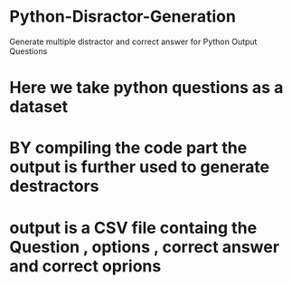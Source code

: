 # Python-Disractor-Generation
Generate multiple distractor and correct answer for Python Output Questions
# Here we take python questions as a dataset
# BY compiling the code part the output is further used to generate destractors
# output is a CSV file containg the Question , options , correct answer and correct oprions
